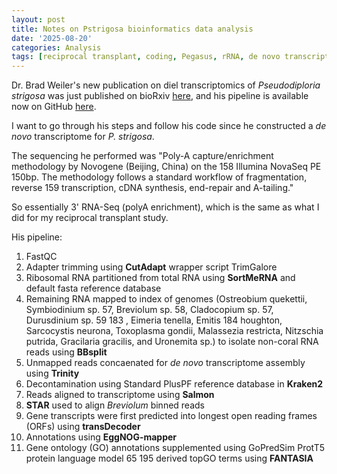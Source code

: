 ```yaml
---
layout: post
title: Notes on Pstrigosa bioinformatics data analysis
date: '2025-08-20'
categories: Analysis
tags: [reciprocal transplant, coding, Pegasus, rRNA, de novo transcriptome assembly]
---
```


Dr. Brad Weiler's new publication on diel transcriptomics of *Pseudodiploria strigosa* was just published on bioRxiv [here](https://www.biorxiv.org/content/10.1101/2025.08.06.668741v1), and his pipeline is available now on GitHub [here](https://github.com/delCampoLab/diel_pstr/blob/main/pstr_diel_rnaseq_submit.Rmd). 

I want to go through his steps and follow his code since he constructed a *de novo*  transcriptome for *P. strigosa*.

The sequencing he performed was "Poly-A capture/enrichment methodology by Novogene (Beijing, China) on the
158 Illumina NovaSeq PE 150bp. The methodology follows a standard workflow of fragmentation, reverse
159 transcription, cDNA synthesis, end-repair and A-tailing."

So essentially 3' RNA-Seq (polyA enrichment), which is the same as what I did for my reciprocal transplant study. 

His pipeline: 
1. FastQC
2. Adapter trimming using **CutAdapt** wrapper script TrimGalore
3. Ribosomal RNA partitioned from total RNA using **SortMeRNA** and default fasta reference database
4. Remaining RNA mapped to index of genomes (Ostreobium quekettii,
Symbiodinium sp. 57, Breviolum sp. 58, Cladocopium sp. 57, Durusdinium sp. 59 183 , Eimeria tenella, Emitis
184 houghton, Sarcocystis neurona, Toxoplasma gondii, Malassezia restricta, Nitzschia putrida, Gracilaria
gracilis, and Uronemita sp.) to isolate non-coral RNA reads using **BBsplit**
5. Unmapped reads concaenated for *de novo* transcriptome assembly using **Trinity**
6. Decontamination using Standard PlusPF reference database in **Kraken2**
7. Reads aligned to transcriptome using **Salmon**
8. **STAR** used to align *Breviolum* binned reads
9. Gene transcripts were first predicted into longest open reading frames (ORFs) using **transDecoder**
10. Annotations using **EggNOG-mapper**
11. Gene ontology (GO) annotations supplemented using GoPredSim ProtT5 protein language model 65 195 derived topGO terms using **FANTASIA**

